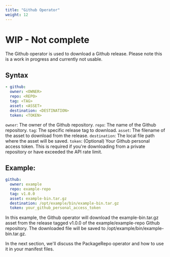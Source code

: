 ```yaml
---
title: "Github Operator"
weight: 12
---
```

# WIP - Not complete

The Github operator is used to download a Github release.  Please note this is a work in progress and currently not usable.

## Syntax

```yaml
- github:
  owner: <OWNER>
  repo: <REPO>
  tag: <TAG>
  asset: <ASSET>
  destination: <DESTINATION>
  token: <TOKEN>
```

`owner`: The owner of the Github repository.
`repo`: The name of the Github repository.
`tag`: The specific release tag to download.
`asset`: The filename of the asset to download from the release.
`destination`: The local file path where the asset will be saved.
`token`: (Optional) Your Github personal access token. This is required if you're downloading from a private repository or have exceeded the API rate limit.

## Example:

```yaml
github:
  owner: example
  repo: example-repo
  tag: v1.0.0
  asset: example-bin.tar.gz
  destination: /opt/example/bin/example-bin.tar.gz
  token: your_github_personal_access_token
```

In this example, the Github operator will download the example-bin.tar.gz asset from the release tagged v1.0.0 of the example/example-repo Github repository. The downloaded file will be saved to /opt/example/bin/example-bin.tar.gz.

In the next section, we'll discuss the PackageRepo operator and how to use it in your manifest files.